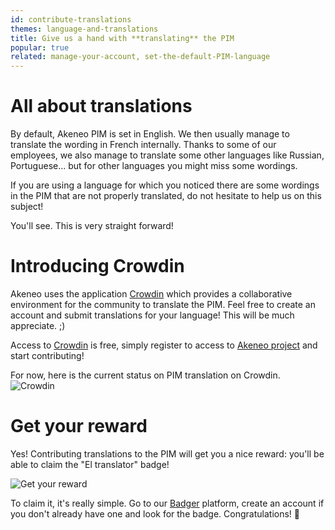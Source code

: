 ```yaml
---
id: contribute-translations
themes: language-and-translations
title: Give us a hand with **translating** the PIM
popular: true
related: manage-your-account, set-the-default-PIM-language
---
```


# All about translations

By default, Akeneo PIM is set in English. We then usually manage to translate the wording in French internally. Thanks to some of our employees, we also manage to translate some other languages like Russian, Portuguese... but for other languages you might miss some wordings.

If you are using a language for which you noticed there are some wordings in the PIM that are not properly translated, do not hesitate to help us on this subject!

You'll see. This is very straight forward!

# Introducing Crowdin

Akeneo uses the application [Crowdin](https://crowdin.com/) which provides a collaborative environment for the community to translate the PIM. Feel free to create an account and submit translations for your language! This will be much appreciate. ;)

Access to [Crowdin](https://crowdin.com/) is free, simply register to access to [Akeneo project](https://fr.crowdin.com/project/akeneo) and start contributing!

For now, here is the current status on PIM translation on Crowdin.
![Crowdin](../img/Crowdin_situation.png)

# Get your reward

Yes! Contributing translations to the PIM will get you a nice reward: you'll be able to claim the "El translator" badge!

![Get your reward](../img/translator-badge.png)

To claim it, it's really simple. Go to our [Badger](http://badger.akeneo.com/) platform, create an account if you don't already have one and look for the badge. Congratulations! :tada:
